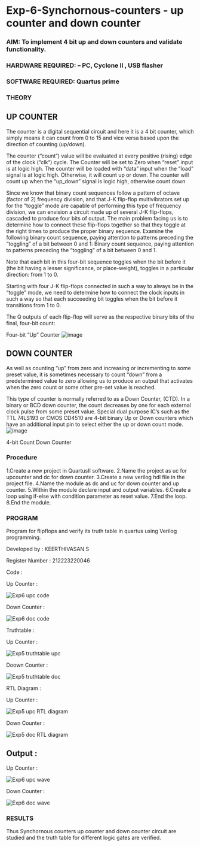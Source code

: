# Exp-6-Synchornous-counters - up counter and down counter 
### AIM: To implement 4 bit up and down counters and validate  functionality.
### HARDWARE REQUIRED:  – PC, Cyclone II , USB flasher
### SOFTWARE REQUIRED:   Quartus prime
### THEORY 

## UP COUNTER 
The counter is a digital sequential circuit and here it is a 4 bit counter, which simply means it can count from 0 to 15 and vice versa based upon the direction of counting (up/down). 

The counter (“count“) value will be evaluated at every positive (rising) edge of the clock (“clk“) cycle.
The Counter will be set to Zero when “reset” input is at logic high.
The counter will be loaded with “data” input when the “load” signal is at logic high. Otherwise, it will count up or down.
The counter will count up when the “up_down” signal is logic high, otherwise count down

Since we know that binary count sequences follow a pattern of octave (factor of 2) frequency division, and that J-K flip-flop multivibrators set up for the “toggle” mode are capable of performing this type of frequency division, we can envision a circuit made up of several J-K flip-flops, cascaded to produce four bits of output.
The main problem facing us is to determine how to connect these flip-flops together so that they toggle at the right times to produce the proper binary sequence.
Examine the following binary count sequence, paying attention to patterns preceding the “toggling” of a bit between 0 and 1:
Binary count sequence, paying attention to patterns preceding the “toggling” of a bit between 0 and 1.

Note that each bit in this four-bit sequence toggles when the bit before it (the bit having a lesser significance, or place-weight), toggles in a particular direction: from 1 to 0.

Starting with four J-K flip-flops connected in such a way to always be in the “toggle” mode, we need to determine how to connect the clock inputs in such a way so that each succeeding bit toggles when the bit before it transitions from 1 to 0.

The Q outputs of each flip-flop will serve as the respective binary bits of the final, four-bit count:

Four-bit “Up” Counter
![image](https://user-images.githubusercontent.com/36288975/169644758-b2f4339d-9532-40c5-af40-8f4f8c942e2c.png)

## DOWN COUNTER 

As well as counting “up” from zero and increasing or incrementing to some preset value, it is sometimes necessary to count “down” from a predetermined value to zero allowing us to produce an output that activates when the zero count or some other pre-set value is reached.

This type of counter is normally referred to as a Down Counter, (CTD). In a binary or BCD down counter, the count decreases by one for each external clock pulse from some preset value. Special dual purpose IC’s such as the TTL 74LS193 or CMOS CD4510 are 4-bit binary Up or Down counters which have an additional input pin to select either the up or down count mode.
![image](https://user-images.githubusercontent.com/36288975/169644844-1a14e123-7228-4ed8-81a9-eb937dff4ac8.png)


4-bit Count Down Counter

### Procedure

1.Create a new project in QuartusII software.
2.Name the project as uc for upcounter and dc for down counter.
3.Create a new verilog hdl file in the project file.
4.Name the module as dc and uc for down counter and up counter.
5.Within the module declare input and output variables.
6.Create a loop using if-else with condition parameter as reset value.
7.End the loop.
8.End the module.

### PROGRAM 

Program for flipflops  and verify its truth table in quartus using Verilog programming.

Developed by : KEERTHIVASAN S

Register Number : 212223220046

Code :

Up Counter :

![Exp6 upc code](https://github.com/ikeerthivasanswaminathan/Exp-7-Synchornous-counters-/assets/148937372/770e459b-00fe-4cc4-905b-0f6e4622acef)

Down Counter :

![Exp6 doc code](https://github.com/ikeerthivasanswaminathan/Exp-7-Synchornous-counters-/assets/148937372/69d52923-5098-4626-bc36-18b7d336ed94)

Truthtable :

Up Counter :

![Exp5  truthtable upc](https://github.com/ikeerthivasanswaminathan/Exp-7-Synchornous-counters-/assets/148937372/12e2f6df-9b42-400d-bf02-b28c6cb09ad6)

Doown Counter :

![Exp5  truthtable doc](https://github.com/ikeerthivasanswaminathan/Exp-7-Synchornous-counters-/assets/148937372/1aa5bbcb-ac2f-4173-abe1-30e3206e461a)

RTL Diagram :

Up Counter :

![Exp5 upc RTL diagram](https://github.com/ikeerthivasanswaminathan/Exp-7-Synchornous-counters-/assets/148937372/bb7b0b31-c828-401d-b371-b2c3476aa269)

Down Counter : 

![Exp5 doc RTL diagram](https://github.com/ikeerthivasanswaminathan/Exp-7-Synchornous-counters-/assets/148937372/de643a4a-5cac-4102-90ad-5bc06776da15)

## Output :

Up Counter :

![Exp6 upc wave](https://github.com/ikeerthivasanswaminathan/Exp-7-Synchornous-counters-/assets/148937372/ec1146e1-d3aa-45a4-98c4-1e40bb518a45)

Down Counter : 

![Exp6 doc wave](https://github.com/ikeerthivasanswaminathan/Exp-7-Synchornous-counters-/assets/148937372/b5864ff4-bb18-4e95-8a1b-7409263c7106)

### RESULTS 

Thus Synchornous counters up counter and down counter circuit are studied and the truth table for different logic gates are verified.
